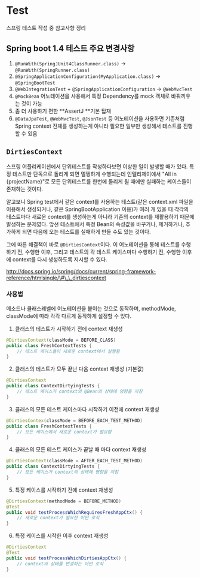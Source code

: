 # Test

스프링 테스트 작성 중 참고사항 정리

## Spring boot 1.4 테스트 주요 변경사항

1. `@RunWith(SpringJUnit4ClassRunner.class)` -&gt; `@RunWith(SpringRunner.class)`
2. `@SpringApplicationConfiguration(MyApplication.class)` -&gt; `@SpringBootTest`
3. `@WebIntegrationTest` + `@SpringApplicationConfiguration` -&gt; `@WebMvcTest`
4. `@MockBean` 어노테이션을 사용해서 특정 Dependency를 mock 객체로 바꿔끼우는 것이 가능
5. 좀 더 사용하기 편한 **AssertJ **기본 탑재
6. `@DataJpaTest`, `@WebMvcTest`, `@JsonTest` 등 어노테이션을 사용하면 기존처럼 Spring context 전체를 생성하는게 아니라 필요한 일부만 생성해서 테스트를 진행할 수 있음

## `DirtiesContext`

스프링 어플리케이션에서 단위테스트를 작성하다보면 이상한 일이 발생할 때가 있다. 특정 테스트만 단독으로 돌리게 되면 멀쩡하게 수행되는데 인텔리제이에서 "All in {projectName}"로 모든 단위테스트를 한번에 돌리게 될 때에만 실패하는 케이스들이 존재하는 것이다.

알고보니 Spring test에서 같은 context를 사용하는 테스트\(같은 context.xml 파일을 이용해서 생성되거나, 같은 SpringBootApplication 이용\)가 여러 개 있을 때 각각의 테스트마다 새로운 context를 생성하는게 아니라 기존의 context를 재활용하기 때문에 발생하는 문제였다. 앞선 테스트에서 특정 Bean의 속성값을 바꾸거나, 제거하거나, 추가하게 되면 다음에 오는 테스트를 실패하게 만들 수도 있는 것이다.

그에 따른 해결책이 바로 `@DirtiesContext`이다. 이 어노테이션을 통해 테스트를 수행하기 전, 수행한 이후, 그리고 테스트의 각 테스트 케이스마다 수행하기 전, 수행한 이후에 context를 다시 생성하도록 지시할 수 있다.

http://docs.spring.io/spring/docs/current/spring-framework-reference/htmlsingle/\#\_\_dirtiescontext

### 사용법

메소드나 클래스레벨에 어노테이션을 붙이는 것으로 동작하며, methodMode, classMode에 따라 각각 다르게 동작하게 설정할 수 있다.


1. 클래스의 테스트가 시작하기 전에 context 재생성
``` java
@DirtiesContext(classMode = BEFORE_CLASS)
public class FreshContextTests {
    // 테스트 케이스들이 새로운 context에서 실행됨
}
```
2. 클래스의 테스트가 모두 끝난 다음 context 재생성 (기본값)
``` java
@DirtiesContext
public class ContextDirtyingTests {
    // 테스트 케이스가 context의 @Bean의 상태에 영향을 끼침
}
```
3. 클래스의 모든 테스트 케이스마다 시작하기 이전에 context 재생성
``` java
@DirtiesContex(classMode = BEFORE_EACH_TEST_METHOD)
public class FreshContextTests {
    // 모든 케이스에서 새로운 context가 필요함
}
```
4. 클래스의 모든 테스트 케이스가 끝날 때 마다 context 재생성
``` java
@DirtiesContext(classMode = AFTER_EACH_TEST_METHOD)
public class ContextDirtyingTests {
    // 모든 케이스가 context의 상태에 영향을 끼침
}
```
5. 특정 케이스를 시작하기 전에 context 재생성
``` java
@DirtiesContext(methodMode = BEFORE_METHOD)
@Test
public void testProcessWhichRequiresFreshAppCtx() {
    // 새로운 context가 필요한 어떤 로직
}
```
6. 특정 케이스를 시작한 이후 context 재생성
``` java
@DirtiesContext
@Test
public void testProcessWhichDirtiesAppCtx() {
    // context의 상태를 변경하는 어떤 로직
}
```



